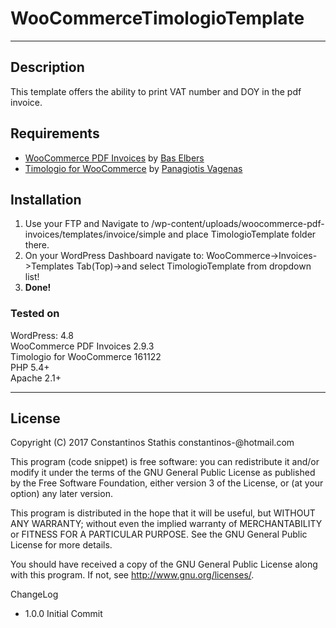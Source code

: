 # WooCommerceTimologioTemplate
<hr>
<h2>Description</h2>
This template offers the ability to print VAT number and DOY in the pdf invoice.

<h2>Requirements</h2>
<ul>
<li><a href="https://wordpress.org/plugins/woocommerce-pdf-invoices/">WooCommerce PDF Invoices</a> by <a href="http://wcpdfinvoices.com/">Bas Elbers</a>
<li><a href="https://github.com/panvagenas/timologio-for-woocommerce">Timologio for WooCommerce</a> by <a href="https://github.com/panvagenas">Panagiotis Vagenas</a></li>
</ul>

<h2>Installation</h2>
<ol>
<li>Use your FTP and Navigate to /wp-content/uploads/woocommerce-pdf-invoices/templates/invoice/simple and place TimologioTemplate folder there.</li>
<li>On your WordPress Dashboard navigate to: WooCommerce->Invoices->Templates Tab(Top)->and select TimologioTemplate from dropdown list!</li>
<li><strong>Done!</strong></li>
</ol>

<h3>Tested on </h3>
WordPress: 4.8<br>
WooCommerce PDF Invoices 2.9.3<br>
Timologio for WooCommerce 161122<br>
PHP 5.4+<br>
Apache 2.1+<br>

<hr>
<h2>License</h2>
Copyright (C) 2017 Constantinos Stathis constantinos-@hotmail.com

This program (code snippet) is free software: you can redistribute it and/or modify it under the terms of the GNU General Public License as published by the Free Software Foundation, either version 3 of the License, or (at your option) any later version.

This program is distributed in the hope that it will be useful, but WITHOUT ANY WARRANTY; without even the implied warranty of MERCHANTABILITY or FITNESS FOR A PARTICULAR PURPOSE. See the GNU General Public License for more details.

You should have received a copy of the GNU General Public License along with this program. If not, see http://www.gnu.org/licenses/.

ChangeLog
- 1.0.0 Initial Commit
